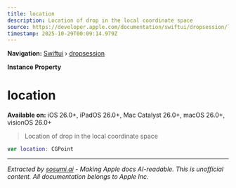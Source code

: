 ```yaml
---
title: location
description: Location of drop in the local coordinate space
source: https://developer.apple.com/documentation/swiftui/dropsession/location
timestamp: 2025-10-29T00:09:14.979Z
---
```


**Navigation:** [Swiftui](/documentation/swiftui) › [dropsession](/documentation/swiftui/dropsession)

**Instance Property**

# location

**Available on:** iOS 26.0+, iPadOS 26.0+, Mac Catalyst 26.0+, macOS 26.0+, visionOS 26.0+

> Location of drop in the local coordinate space

```swift
var location: CGPoint
```

---

*Extracted by [sosumi.ai](https://sosumi.ai) - Making Apple docs AI-readable.*
*This is unofficial content. All documentation belongs to Apple Inc.*
